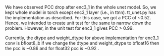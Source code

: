 We have observed PCC drop after enc3_1 in the whole unet model. So, we kept whole model in torch except enc3_1 layer (i.e., in ttnn). tt_unet.py has the implementation as described. For this case, we got a PCC of ~0.52. Hence, we intended to create unit test for the same to narrow down the problem. However, in the unit test for enc3_1 gives PCC > 0.99.

Currently, the dtype and weight_dtype for above implementation for enc3_1 conv is bfloat8_b if we change the dtype and weight_dtype to bfloat16 then the pcc is ~0.86 and for float32 pcc is ~0.92 .
